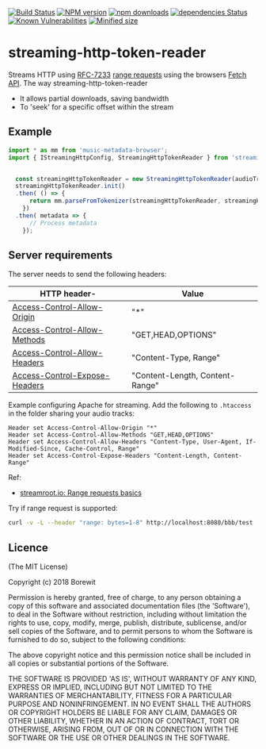 [![Build Status](https://travis-ci.com/Borewit/streaming-http-token-reader.svg?branch=master)](https://travis-ci.com/Borewit/streaming-http-token-reader)
[![NPM version](https://badge.fury.io/js/streaming-http-token-reader.svg)](https://npmjs.org/package/streaming-http-token-reader)
[![npm downloads](http://img.shields.io/npm/dm/streaming-http-token-reader.svg)](https://npmcharts.com/compare/streaming-http-token-reader?interval=30)
[![dependencies Status](https://david-dm.org/Borewit/streaming-http-token-reader/status.svg)](https://david-dm.org/Borewit/streaming-http-token-reader)
[![Known Vulnerabilities](https://snyk.io/test/github/Borewit/streaming-http-token-reader/badge.svg?targetFile=package.json)](https://snyk.io/test/github/Borewit/streaming-http-token-reader?targetFile=package.json)
[![Minified size](https://badgen.net/bundlephobia/min/streaming-http-token-reader)](https://bundlephobia.com/result?p=streaming-http-token-reader)

# streaming-http-token-reader

Streams HTTP using [RFC-7233](https://tools.ietf.org/html/rfc7233#section-2.3) [range requests](https://developer.mozilla.org/en-US/docs/Web/HTTP/Range_requests) using the browsers [Fetch API](https://developer.mozilla.org/en-US/docs/Web/API/Fetch_API]).
The way streaming-http-token-reader 
* It allows partial downloads, saving bandwidth
* To 'seek' for a specific offset within the stream

## Example

```javascript
import * as mm from 'music-metadata-browser';
import { IStreamingHttpConfig, StreamingHttpTokenReader } from 'streaming-http-token-reader';


  const streamingHttpTokenReader = new StreamingHttpTokenReader(audioTrackUrl, config);
  streamingHttpTokenReader.init()
  .then( () => {
      return mm.parseFromTokenizer(streamingHttpTokenReader, streamingHttpTokenReader.contentType, options);
    })
  .then( metadata => {
      // Process metadata
    });
```

## Server requirements

The server needs to send the following headers:

| HTTP header-| Value |
|-------------|-------|
| [Access-Control-Allow-Origin](https://developer.mozilla.org/en-US/docs/Web/HTTP/Headers/Access-Control-Allow-Origin)     | "*"                             |
| [Access-Control-Allow-Methods](https://developer.mozilla.org/en-US/docs/Web/HTTP/Headers/Access-Control-Allow-Methods)   | "GET,HEAD,OPTIONS"              |
| [Access-Control-Allow-Headers](https://developer.mozilla.org/en-US/docs/Web/HTTP/Headers/Access-Control-Allow-Headers)   | "Content-Type, Range"           |
| [Access-Control-Expose-Headers](https://developer.mozilla.org/en-US/docs/Web/HTTP/Headers/Access-Control-Expose-Headers) | "Content-Length, Content-Range" |

Example configuring Apache for streaming. Add the following to `.htaccess` in the folder sharing your audio tracks:
```
Header set Access-Control-Allow-Origin "*"
Header set Access-Control-Allow-Methods "GET,HEAD,OPTIONS"
Header set Access-Control-Allow-Headers "Content-Type, User-Agent, If-Modified-Since, Cache-Control, Range"
Header set Access-Control-Expose-Headers "Content-Length, Content-Range"
```

Ref:
* [streamroot.io: Range requests basics](https://support.streamroot.io/hc/en-us/articles/115003168773-Range-requests-basics)

Try if range request is supported:
```bash
curl -v -L --header "range: bytes=1-8" http://localhost:8080/bbb/test
```

## Licence

(The MIT License)

Copyright (c) 2018 Borewit

Permission is hereby granted, free of charge, to any person obtaining a copy of this software and associated documentation files (the 'Software'), to deal in the Software without restriction, including without limitation the rights to use, copy, modify, merge, publish, distribute, sublicense, and/or sell copies of the Software, and to permit persons to whom the Software is furnished to do so, subject to the following conditions:

The above copyright notice and this permission notice shall be included in all copies or substantial portions of the Software.

THE SOFTWARE IS PROVIDED 'AS IS', WITHOUT WARRANTY OF ANY KIND, EXPRESS OR IMPLIED, INCLUDING BUT NOT LIMITED TO THE WARRANTIES OF MERCHANTABILITY, FITNESS FOR A PARTICULAR PURPOSE AND NONINFRINGEMENT. IN NO EVENT SHALL THE AUTHORS OR COPYRIGHT HOLDERS BE LIABLE FOR ANY CLAIM, DAMAGES OR OTHER LIABILITY, WHETHER IN AN ACTION OF CONTRACT, TORT OR OTHERWISE, ARISING FROM, OUT OF OR IN CONNECTION WITH THE SOFTWARE OR THE USE OR OTHER DEALINGS IN THE SOFTWARE.


